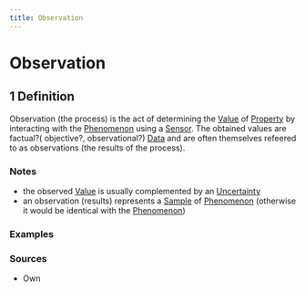 ```yaml
---
title: Observation
---
```


# Observation

## 1 Definition 

Observation (the process) is the act of determining the [Value](../value) of [Property](../property) by interacting with the [Phenomenon](../phenomenon) using a [Sensor](../sensor). The obtained values are factual?( objective?, observational?) [Data](../data) and are often themselves refeered to as observations (the results of the process).

### Notes 
- the observed [Value](../value) is usually complemented by an [Uncertainty](../uncertainty)
- an observation (results) represents a [Sample](../sample) of [Phenomenon](../phenomenon) (otherwise it would be identical with the [Phenomenon](../phenomenon)) 

### Examples 

### Sources
- Own